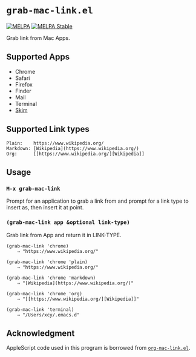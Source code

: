 # `grab-mac-link.el`

[![MELPA](https://melpa.org/packages/grab-mac-link-badge.svg)](https://melpa.org/#/grab-mac-link)
[![MELPA Stable](https://stable.melpa.org/packages/grab-mac-link-badge.svg)](https://stable.melpa.org/#/grab-mac-link)

Grab link from Mac Apps.

## Supported Apps

- Chrome
- Safari
- Firefox
- Finder
- Mail
- Terminal
- [Skim](http://skim-app.sourceforge.net/)

## Supported Link types

    Plain:    https://www.wikipedia.org/
    Markdown: [Wikipedia](https://www.wikipedia.org/)
    Org:      [[https://www.wikipedia.org/][Wikipedia]]


## Usage

### `M-x grab-mac-link`

Prompt for an application to grab a link from and prompt for a link
type to insert as, then insert it at point.

### `(grab-mac-link app &optional link-type)`

Grab link from App and return it in LINK-TYPE.

``` emacs-lisp
(grab-mac-link 'chrome)
    ⇒ "https://www.wikipedia.org/"

(grab-mac-link 'chrome 'plain)
    ⇒ "https://www.wikipedia.org/"

(grab-mac-link 'chrome 'markdown)
    ⇒ "[Wikipedia](https://www.wikipedia.org/)"

(grab-mac-link 'chrome 'org)
    ⇒ "[[https://www.wikipedia.org/][Wikipedia]]"

(grab-mac-link 'terminal)
    ⇒ "/Users/xcy/.emacs.d"
```

## Acknowledgment

AppleScript code used in this program is borrowed from [`org-mac-link.el`](http://orgmode.org/worg/org-contrib/org-mac-link.html).
